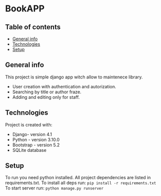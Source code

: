 # BookAPP
## Table of contents
* [General info](#general-info)
* [Technologies](#technologies)
* [Setup](#setup)

## General info
This project is simple django app witch allow to maintenece library. 
* User creation with authentication and autorization.
* Searching by title or author fraze.
* Adding and editing only for staff.

	
## Technologies
Project is created with:
* Django- version 4.1
* Python - version 3.10.0
* Bootstrap - version 5.2
* SQLite database
	
## Setup
To run you need python installed. All project dependencies are listed in requirements.txt. To install all deps run:
 `pip install -r requirements.txt`
To start server run:
`python manage.py runserver`

